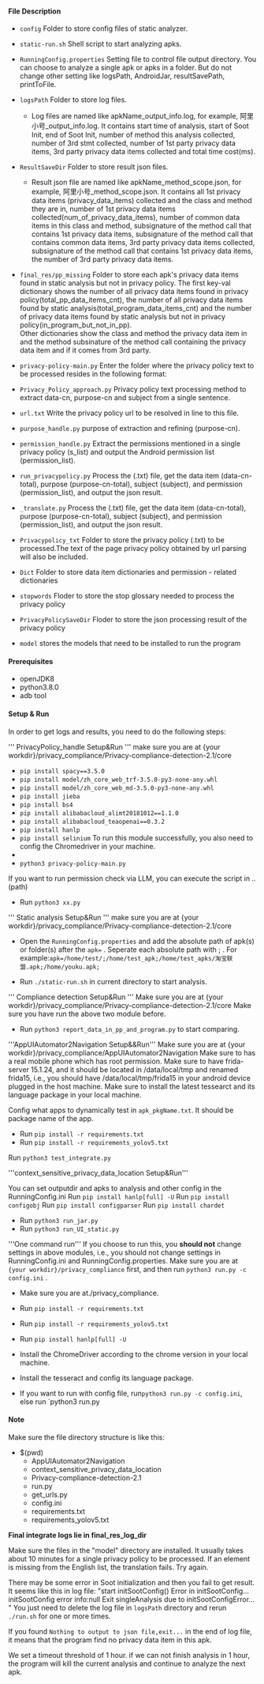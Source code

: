 #### File Description

- `config` Folder to store config files of static analyzer.
- `static-run.sh` Shell script to start analyzing apks.
- `RunningConfig.properties` Setting file to control file output directory. You can choose to analyze a single apk or apks in a folder. But do not change other setting like logsPath, AndroidJar, resultSavePath, printToFile.
- `logsPath` Folder to store log files.
  - Log files are named like apkName_output_info.log, for example, 阿里小号_output_info.log. 
    It contains start time of analysis, start of Soot Init, end of Soot Init, number of method this analysis collected, number of 3rd stmt collected, number of 1st party privacy data items, 3rd party privacy data items collected and total time cost(ms).
- `ResultSaveDir` Folder to store result json files.
  - Result json file are named like apkName_method_scope.json, for example, 阿里小号_method_scope.json. 
    It contains all 1st privacy data items (privacy_data_items) collected and the class and method they are in, number of 1st privacy data items collected(num_of_privacy_data_items), number of common data items in this class and method, subsignature of the method call that contains 1st privacy data items, subsignature of the method call that contains common data items, 3rd party privacy data items collected, subsignature of the method call that contains 1st privacy data items, the number of 3rd party privacy data items.
- `final_res/pp_missing` Folder to store each apk's privacy data items found in static analysis but not in privacy policy. 
  The first key-val dictionary shows the number of all privacy data items found in privacy policy(total_pp_data_items_cnt), the number of all privacy data items found by static analysis(total_program_data_items_cnt) and the number of privacy data items found by static analysis but not in privacy policy(in_program_but_not_in_pp). \
  Other dictionaries show the class and method the privacy data item in and the method subsinature of the method call containing the privacy data item and if it comes from 3rd party.


- `privacy-policy-main.py` Enter the folder where the privacy policy text to be processed resides in the following format:
  
- `Privacy_Policy_approach.py`  Privacy policy text processing method to extract data-cn, purpose-cn and subject from a single sentence.
- `url.txt` Write the privacy policy url to be resolved in line to this file.
- `purpose_handle.py` purpose of extraction and refining (purpose-cn).
- `permission_handle.py` Extract the permissions mentioned in a single privacy policy (s_list) and output the Android permission list (permission_list).
- `run_privacypolicy.py` Process the (.txt) file, get the data item (data-cn-total), purpose (purpose-cn-total), subject (subject), and permission (permission_list), and output the json result.
- `_translate.py` Process the (.txt) file, get the data item (data-cn-total), purpose (purpose-cn-total), subject (subject), and permission (permission_list), and output the json result.
- `Privacypolicy_txt` Folder to store the privacy policy (.txt) to be processed.The text of the page privacy policy obtained by url parsing will also be included.
- `Dict` Folder to store data item dictionaries and permission - related dictionaries 
- `stopwords` Floder to store the stop glossary needed to process the privacy policy
- `PrivacyPolicySaveDir` Floder to store the json processing result of the privacy policy
- `model` stores the models that need to be installed to run the program


#### Prerequisites

- openJDK8
- python3.8.0
- adb tool


#### Setup & Run

In order to get logs and results, you need to do the following steps:

''' PrivacyPolicy_handle Setup&Run '''
make sure you are at {your workdir}/privacy_compliance/Privacy-compliance-detection-2.1/core
- `pip install spacy==3.5.0`
- `pip install model/zh_core_web_trf-3.5.0-py3-none-any.whl`
- `pip install model/zh_core_web_md-3.5.0-py3-none-any.whl`
- `pip install jieba`
- `pip install bs4`
- `pip install alibabacloud_alimt20181012==1.1.0`
- `pip install alibabacloud_teaopenai==0.3.2`
- `pip install hanlp`
- `pip install selinium`
To run this module successfully, you also need to config the Chromedriver in your machine.
- 
- `python3 privacy-policy-main.py`

If you want to run permission check via LLM, you can execute the script in ..(path)
- Run `python3 xx.py`

''' Static analysis Setup&Run '''
make sure you are at {your workdir}/privacy_compliance/Privacy-compliance-detection-2.1/core
- Open the `RunningConfig.properties` and add the absolute path of apk(s) or folder(s) after the `apk=` . Seperate each absolute path with ; . For example:`apk=/home/test/;/home/test_apk;/home/test_apks/淘宝联盟.apk;/home/youku.apk;`

- Run `./static-run.sh` in current directory to start analysis.


''' Compliance detection Setup&Run '''
Make sure you are at {your workdir}/privacy_compliance/Privacy-compliance-detection-2.1/core
Make sure you have run the above two module before.
- Run `python3 report_data_in_pp_and_program.py` to start comparing.

'''AppUIAutomator2Navigation Setup&&Run'''
Make sure you are at {your workdir}/privacy_compliance/AppUIAutomator2Navigation
Make sure to has a real mobile phone which has root permission.
Make sure to have frida-server 15.1.24, and it should be located in /data/local/tmp and renamed frida15, i.e., you should have /data/local/tmp/frida15 in your android device plugged in the host machine.
Make sure to install the latest tessearct and its language package in your local machine.

Config what apps to dynamically test in `apk_pkgName.txt`. It should be package name of the app.
- Run `pip install -r requirements.txt`
- Run `pip install -r requirements_yolov5.txt`

Run `python3 test_integrate.py`

'''context_sensitive_privacy_data_location Setup&Run'''

You can set outputdir and apks to analysis and other config in the RunningConfig.ini
Run `pip install hanlp[full] -U`
Run `pip install configobj`
Run `pip install configparser`
Run `pip install chardet`

- Run `python3 run_jar.py`
- Run `python3 run_UI_static.py`

'''One command run'''
If you choose to run this, you **should not** change settings in above modules, i.e., you should not change settings in RunningConfig.ini and RunningConfig.properties.
Make sure you are at `{your workdir}/privacy_compliance` first, and then run `python3 run.py -c config.ini` .
- Make sure you are at./privacy_compliance.
- Run `pip install -r requirements.txt`
- Run `pip install -r requirements_yolov5.txt`
- Run `pip install hanlp[full] -U`
- Install the ChromeDriver according to the chrome version in your local machine.
- Install the tesseract and config its language package.

- If you want to run with config file, run`python3 run.py -c config.ini`, else run `python3 run.py


#### Note

Make sure the file directory structure is like this:

- $(pwd)
  - AppUIAutomator2Navigation
  - context_sensitive_privacy_data_location
  - Privacy-compliance-detection-2.1
  - run.py
  - get_urls.py
  - config.ini
  - requirements.txt
  - requirements_yolov5.txt
  
**Final integrate logs lie in final_res_log_dir**



Make sure the files in the "model" directory are installed.
It usually takes about 10 minutes for a single privacy policy to be processed. If an element is missing from the English list, the translation fails. Try again.

There may be some error in Soot initialization and then you fail to get result.
It seems like this in log file: 
"start initSootConfig() 
Error in initSootConfig... 
initSootConfig error info:null 
Exit singleAnalysis due to initSootConfigError... 
" 
You just need to delete the log file in `logsPath` directory and rerun `./run.sh` for one or more times.

If you found `Nothing to output to json file,exit...` in the end of log file, it means that the program find no privacy data item in this apk.

We set a timeout threshold of 1 hour. if we can not finish analysis in 1 hour, the program will kill the current analysis and continue to analyze the next apk.
